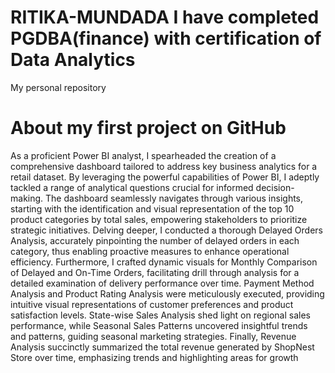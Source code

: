 # RITIKA-MUNDADA I have completed PGDBA(finance) with certification of Data Analytics 
My personal repository
# About my first project on GitHub
As a proficient Power BI analyst, I spearheaded the creation of a comprehensive dashboard tailored to address key business analytics for a retail dataset. By leveraging the powerful capabilities of Power BI, I adeptly tackled a range of analytical questions crucial for informed decision-making. The dashboard seamlessly navigates through various insights, starting with the identification and visual representation of the top 10 product categories by total sales, empowering stakeholders to prioritize strategic initiatives. Delving deeper, I conducted a thorough Delayed Orders Analysis, accurately pinpointing the number of delayed orders in each category, thus enabling proactive measures to enhance operational efficiency. Furthermore, I crafted dynamic visuals for Monthly Comparison of Delayed and On-Time Orders, facilitating drill through analysis for a detailed examination of delivery performance over time. Payment Method Analysis and Product Rating Analysis were meticulously executed, providing intuitive visual representations of customer preferences and product satisfaction levels. State-wise Sales Analysis shed light on regional sales performance, while Seasonal Sales Patterns uncovered insightful trends and patterns, guiding seasonal marketing strategies. Finally, Revenue Analysis succinctly summarized the total revenue generated by ShopNest Store over time, emphasizing trends and highlighting areas for growth
